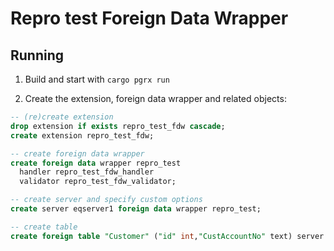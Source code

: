 # Repro test Foreign Data Wrapper


## Running

1. Build and start with `cargo pgrx run`

2. Create the extension, foreign data wrapper and related objects:

```sql
-- (re)create extension
drop extension if exists repro_test_fdw cascade;
create extension repro_test_fdw;

-- create foreign data wrapper
create foreign data wrapper repro_test
  handler repro_test_fdw_handler
  validator repro_test_fdw_validator;

-- create server and specify custom options
create server eqserver1 foreign data wrapper repro_test;

-- create table
create foreign table "Customer" ("id" int,"CustAccountNo" text) server "eqserver1" options (table 'Customer', rowid_column 'id');

```

